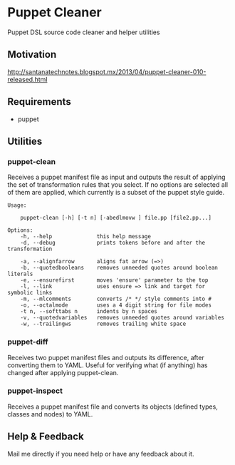 Puppet Cleaner
==============

Puppet DSL source code cleaner and helper utilities

Motivation
----------
http://santanatechnotes.blogspot.mx/2013/04/puppet-cleaner-010-released.html

Requirements
------------

  * puppet

Utilities
------------

### puppet-clean

Receives a puppet manifest file as input and outputs the result of
applying the set of transformation rules that you select. If no options
are selected all of them are applied, which currently is a subset of the
puppet style guide.

    Usage:
    
        puppet-clean [-h] [-t n] [-abedlmovw ] file.pp [file2.pp...]
    
    Options:
        -h, --help              this help message
        -d, --debug             prints tokens before and after the transformation
    
        -a, --alignfarrow       aligns fat arrow (=>)
        -b, --quotedbooleans    removes unneeded quotes around boolean literals
        -e, --ensurefirst       moves 'ensure' parameter to the top
        -l, --link              uses ensure => link and target for symbolic links
        -m, --mlcomments        converts /* */ style comments into #
        -o, --octalmode         uses a 4 digit string for file modes
        -t n, --softtabs n      indents by n spaces
        -v, --quotedvariables   removes unneeded quotes around variables
        -w, --trailingws        removes trailing white space

### puppet-diff

Receives two puppet manifest files and outputs its difference, after
converting them to YAML. Useful for verifying what (if anything) has
changed after applying puppet-clean.

### puppet-inspect

Receives a puppet manifest file and converts its objects (defined types,
classes and nodes) to YAML.

Help & Feedback
------------

Mail me directly if you need help or have any feedback about it.
